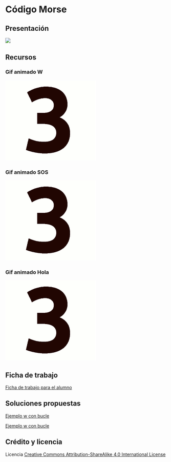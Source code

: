 # Código Morse

## Presentación
[<img src="https://github.com/EchidnaShield/Recursos/blob/master/Didactica/Actividades_Primaria/P02_Codigo_Morse/presentación.png" height=250px>](https://docs.google.com/presentation/d/e/2PACX-1vRHtGnZqarnsH3gNz8kqsuLxwNFLnBqoz2RtxcgU1ee6OVge2knzkpjZ1kya5J7RGla3NIzE5lV3HL1/pub?start=false&loop=false&delayms=3000)

## Recursos 
### Gif animado W
<img src="https://github.com/EchidnaShield/Recursos/blob/master/Didactica/Actividades_Primaria/P02_Codigo_Morse/GIF/w.gif" height=250px>

### Gif animado SOS
<img src="https://github.com/EchidnaShield/Recursos/blob/master/Didactica/Actividades_Primaria/P02_Codigo_Morse/GIF/SOS.gif" height=250px>

### Gif animado Hola
<img src="https://github.com/EchidnaShield/Recursos/blob/master/Didactica/Actividades_Primaria/P02_Codigo_Morse/GIF/HOLA.gif" height=250px>

## Ficha de trabajo
[Ficha de trabajo para el alumno](https://github.com/EchidnaShield/Recursos/blob/master/Didactica/Actividades_Primaria/P02_Codigo_Morse/P02CMorseFicha.pdf)

## Soluciones propuestas
[Ejemplo w con bucle](https://github.com/EchidnaShield/Recursos/blob/master/Didactica/Actividades_Primaria/P02_Codigo_Morse/Ejemplo_W_con_bucle.xml)

[Ejemplo w con bucle](https://github.com/EchidnaShield/Recursos/blob/master/Didactica/Actividades_Primaria/P02_Codigo_Morse/Ejemplo_W_sin_bucle.xml)

## Crédito y licencia

Licencia [Creative Commons Attribution-ShareAlike 4.0 International License](http://creativecommons.org/licenses/by-sa/4.0/)
